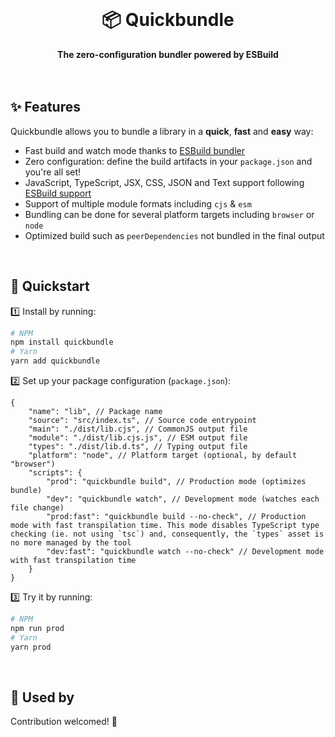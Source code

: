 <br>
<div align="center">
    <h1>📦 Quickbundle</h1>
    <strong>The zero-configuration bundler powered by ESBuild</strong>
</div>
<br>
<br>

## ✨ Features

Quickbundle allows you to bundle a library in a **quick**, **fast** and **easy** way:

-   Fast build and watch mode thanks to [ESBuild bundler](https://github.com/evanw/esbuild)
-   Zero configuration: define the build artifacts in your `package.json` and you're all set!
-   JavaScript, TypeScript, JSX, CSS, JSON and Text support following [ESBuild support](https://esbuild.github.io/content-types/)
-   Support of multiple module formats including `cjs` & `esm`
-   Bundling can be done for several platform targets including `browser` or `node`
-   Optimized build such as `peerDependencies` not bundled in the final output

<br>

## 🚀 Quickstart

1️⃣ Install by running:

```bash
# NPM
npm install quickbundle
# Yarn
yarn add quickbundle
```

2️⃣ Set up your package configuration (`package.json`):

```jsonc
{
	"name": "lib", // Package name
	"source": "src/index.ts", // Source code entrypoint
	"main": "./dist/lib.cjs", // CommonJS output file
	"module": "./dist/lib.cjs.js", // ESM output file
	"types": "./dist/lib.d.ts", // Typing output file
	"platform": "node", // Platform target (optional, by default "browser")
	"scripts": {
		"prod": "quickbundle build", // Production mode (optimizes bundle)
		"dev": "quickbundle watch", // Development mode (watches each file change)
		"prod:fast": "quickbundle build --no-check", // Production mode with fast transpilation time. This mode disables TypeScript type checking (ie. not using `tsc`) and, consequently, the `types` asset is no more managed by the tool
		"dev:fast": "quickbundle watch --no-check" // Development mode with fast transpilation time
	}
}
```

3️⃣ Try it by running:

```bash
# NPM
npm run prod
# Yarn
yarn prod
```

<br>

## 🤩 Used by

Contribution welcomed! 🤗
